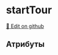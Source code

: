 # startTour
[:memo: Edit on github](https://github.com/tihonove/vscode-candy-sugar-extensions/edit/master/server/src/SugarElements/DefaultSugarElementInfos/TourElements/startTour.ts)


## Атрибуты

